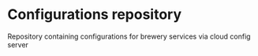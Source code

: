 # Configurations repository
Repository containing configurations for brewery services via cloud config server